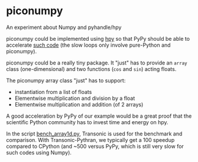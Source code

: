 # piconumpy

An experiment about Numpy and pyhandle/hpy

piconumpy could be implemented using [hpy](https://github.com/pyhandle/hpy) so
that PyPy should be able to accelerate [such code](bench/bench_array1d.py) (the
slow loops only involve pure-Python and piconumpy).

piconumpy could be a really tiny package. It "just" has to provide an `array`
class (one-dimensional) and two functions (`cos` and `sin`) acting floats.

The piconumpy array class "just" has to support:

- instantiation from a list of floats
- Elementwise multiplication and division by a float
- Elementwise multiplication and addition (of 2 arrays)

A good acceleration by PyPy of our example would be a great proof that the
scientific Python community has to invest time and energy on hpy.

In the script [bench_array1d.py](bench/bench_array1d.py), Transonic is used for
the benchmark and comparison. With Transonic-Pythran, we typically get a 100
speedup compared to CPython (and ~500 versus PyPy, which is still very slow for
such codes using Numpy).

[bench/bench_array1d.py]: https://github.com/paugier/piconumpy/blob/master/bench/bench_array1d.py
